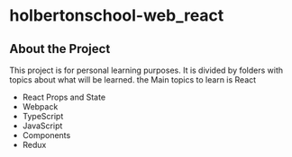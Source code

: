 # holbertonschool-web_react

## About the Project

This project is for personal learning purposes. It is divided by folders with topics about what will be learned. the Main topics to learn is React

- React Props and State
- Webpack
- TypeScript
- JavaScript
- Components
- Redux

